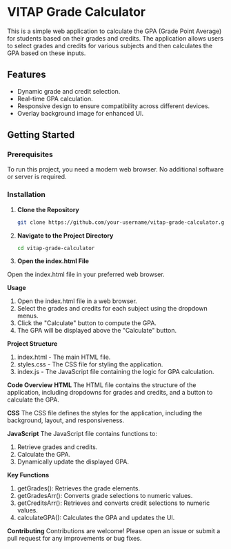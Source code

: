# VITAP Grade Calculator

This is a simple web application to calculate the GPA (Grade Point Average) for students based on their grades and credits. The application allows users to select grades and credits for various subjects and then calculates the GPA based on these inputs.

## Features

- Dynamic grade and credit selection.
- Real-time GPA calculation.
- Responsive design to ensure compatibility across different devices.
- Overlay background image for enhanced UI.

## Getting Started

### Prerequisites

To run this project, you need a modern web browser. No additional software or server is required.

### Installation

1. **Clone the Repository**

   ```bash
   git clone https://github.com/your-username/vitap-grade-calculator.git
   
2. **Navigate to the Project Directory**

   ```bash
   cd vitap-grade-calculator

3. **Open the index.html File**

  Open the index.html file in your preferred web browser.

**Usage**
1. Open the index.html file in a web browser.
2. Select the grades and credits for each subject using the dropdown menus.
3. Click the "Calculate" button to compute the GPA.
4. The GPA will be displayed above the "Calculate" button.

**Project Structure**
1. index.html - The main HTML file.
2. styles.css - The CSS file for styling the application.
3. index.js - The JavaScript file containing the logic for GPA calculation.

**Code Overview**
**HTML**
The HTML file contains the structure of the application, including dropdowns for grades and credits, and a button to calculate the GPA.

**CSS**
The CSS file defines the styles for the application, including the background, layout, and responsiveness.

**JavaScript**
The JavaScript file contains functions to:
1. Retrieve grades and credits.
2. Calculate the GPA.
3. Dynamically update the displayed GPA.
   
**Key Functions**
1. getGrades(): Retrieves the grade elements.
2. getGradesArr(): Converts grade selections to numeric values.
3. getCreditsArr(): Retrieves and converts credit selections to numeric values.
4. calculateGPA(): Calculates the GPA and updates the UI.
   
**Contributing**
Contributions are welcome! Please open an issue or submit a pull request for any improvements or bug fixes.
